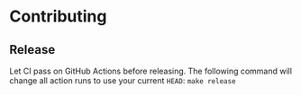 # Contributing

## Release

Let CI pass on GitHub Actions before releasing.
The following command will change all action runs to use your current `HEAD`:
```make release```
